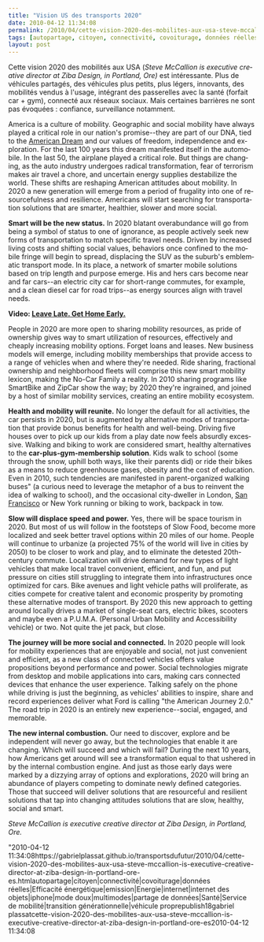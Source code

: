 ```yaml
---
title: "Vision US des transports 2020"
date: 2010-04-12 11:34:08
permalink: /2010/04/cette-vision-2020-des-mobilites-aux-usa-steve-mccallion-is-executive-creative-director-at-ziba-design-in-portland-ore-es.html
tags: [autopartage, citoyen, connectivité, covoiturage, données réelles, Efficacité énergétique, emission, Energie, internet, internet des objets, iphone, mode doux, multimodes, partage de données, Santé, Service de mobilité, transition générationnelle, véhicule propre]
layout: post
---
```


<p class="MsoNormal"><span lang="EN">Cette vision 2020 des mobilités aux USA (<span lang="EN"><em>Steve McCallion is executive creative director at Ziba Design, in Portland, Ore) </em>est intéressante. </span>Plus de véhicules partagés, des véhicules plus petits, plus légers, innovants, des mobilités vendus à l'usage, intégrant des passerelles avec la santé (forfait car + gym), connecté aux réseaux sociaux. Mais certaines barrières ne sont pas évoquées : confiance, surveillance notamment.</span></p> <p class="MsoNormal"><span lang="EN"> </span></p>  <!--more-->  <p class="MsoNormal"><span lang="EN">America is a culture of mobility. Geographic and social mobility have always played a critical role in our nation's promise--they are part of our DNA, tied to the <a href="http://topics.forbes.com/American%20Dream">American Dream</a> and our values of freedom, independence and exploration. For the last 100 years this dream manifested itself in the automobile. In the last 50, the airplane played a critical role. But things are changing, as the auto industry undergoes radical transformation, fear of terrorism makes air travel a chore, and uncertain energy supplies destabilize the world. These shifts are reshaping American attitudes about mobility. In 2020 a new generation will emerge from a period of frugality into one of resourcefulness and resilience. Americans will start searching for transportation solutions that are smarter, healthier, slower and more social. </span></p> <p class="MsoNormal"><strong><span lang="EN">Smart will be the new status.</span></strong><span lang="EN"> In 2020 blatant overabundance will go from being a symbol of status to one of ignorance, as people actively seek new forms of transportation to match specific travel needs. Driven by increased living costs and shifting social values, behaviors once confined to the mobile fringe will begin to spread, displacing the SUV as the suburb's emblematic transport mode. In its place, a network of smarter mobile solutions based on trip length and purpose emerge. His and hers cars become near and far cars--an electric city car for short-range commutes, for example, and a clean diesel car for road trips--as energy sources align with travel needs.</span></p> <p class="MsoNormal"><span lang="EN"></span></p> <p class="MsoNormal"><strong><span lang="EN">Video: <a href="http://www.forbes.com/video/?video=fvn/2020/leave-late-get-home-early">Leave Late. Get Home Early.</a></span></strong></p> <p class="MsoNormal"><span lang="EN"><span></span></span></p> <p class="MsoNormal"><span lang="EN">People in 2020 are more open to sharing mobility resources, as pride of ownership gives way to smart utilization of resources, effectively and cheaply increasing mobility options. Forget loans and leases. New business models will emerge, including mobility memberships that provide access to a range of vehicles when and where they're needed. Ride sharing, fractional ownership and neighborhood fleets will comprise this new smart mobility lexicon, making the No-Car Family a reality. In 2010 sharing programs like SmartBike and ZipCar show the way; by 2020 they're ingrained, and joined by a host of similar mobility services, creating an entire mobility ecosystem.</span></p> <p class="MsoNormal"><span lang="EN"></span></p> <p class="MsoNormal"><strong><span lang="EN">Health and mobility will reunite.</span></strong><span lang="EN"> No longer the default for all activities, the car persists in 2020, but is augmented by alternative modes of transportation that provide bonus benefits for health and well-being. Driving five houses over to pick up our kids from a play date now feels absurdly excessive. Walking and biking to work are considered smart, healthy alternatives to the <strong>car-plus-gym-membership solution</strong>. Kids walk to school (some through the snow, uphill both ways, like their parents did) or ride their bikes as a means to reduce greenhouse gases, obesity and the cost of education. Even in 2010, such tendencies are manifested in parent-organized walking buses" (a curious need to leverage the metaphor of a bus to reinvent the idea of walking to school), and the occasional city-dweller in London, <a href=""http://topics.forbes.com/San%20Francisco"">San Francisco</a> or New York running or biking to work, backpack in tow.</span></p> <p class=""MsoNormal""><strong><span lang=""EN"">Slow will displace speed and power.</span></strong><span lang=""EN""> Yes, there will be space tourism in 2020. But most of us will follow in the footsteps of Slow Food, become more localized and seek better travel options within 20 miles of our home. People will continue to urbanize (a projected 75% of the world will live in cities by 2050) to be closer to work and play, and to eliminate the detested 20th-century commute. Localization will drive demand for new types of light vehicles that make local travel convenient, efficient, and fun, and put pressure on cities still struggling to integrate them into infrastructures once optimized for cars. Bike avenues and light vehicle paths will proliferate, as cities compete for creative talent and economic prosperity by promoting these alternative modes of transport. By 2020 this new approach to getting around locally drives a market of single-seat cars, electric bikes, scooters and maybe even a P.U.M.A. (Personal Urban Mobility and Accessibility vehicle) or two. Not quite the jet pack, but close. </span></p> <p class=""MsoNormal""><strong><span lang=""EN"">The journey will be more social and connected.</span></strong><span lang=""EN""> In 2020 people will look for mobility experiences that are enjoyable and social, not just convenient and efficient, as a new class of connected vehicles offers value propositions beyond performance and power. Social technologies migrate from desktop and mobile applications into cars, making cars connected devices that enhance the user experience. Talking safely on the phone while driving is just the beginning, as vehicles' abilities to inspire, share and record experiences deliver what Ford is calling "the American Journey 2.0." The road trip in 2020 is an entirely new experience--social, engaged, and memorable.</span></p> <p class=""MsoNormal""><span lang=""EN""></span></p> <p class=""MsoNormal""><strong><span lang=""EN"">The new internal combustion.</span></strong><span lang=""EN""> Our need to discover, explore and be independent will never go away, but the technologies that enable it are changing. Which will succeed and which will fail? During the next 10 years, how Americans get around will see a transformation equal to that ushered in by the internal combustion engine. And just as those early days were marked by a dizzying array of options and explorations, 2020 will bring an abundance of players competing to dominate newly defined categories. Those that succeed will deliver solutions that are resourceful and resilient solutions that tap into changing attitudes solutions that are slow, healthy, social and smart.</span></p> <p class=""MsoNormal""><span lang=""EN""></span></p> <p class=""MsoNormal""><em><span lang=""EN"">Steve McCallion is executive creative director at Ziba Design, in Portland, Ore.</span></em><span lang=""EN""></span></p>"2010-04-12 11:34:08https://gabrielplassat.github.io/transportsdufutur/2010/04/cette-vision-2020-des-mobilites-aux-usa-steve-mccallion-is-executive-creative-director-at-ziba-design-in-portland-ore-es.htmlautopartage|citoyen|connectivité|covoiturage|données réelles|Efficacité énergétique|emission|Energie|internet|internet des objets|iphone|mode doux|multimodes|partage de données|Santé|Service de mobilité|transition générationnelle|véhicule proprepublish18gabriel plassatcette-vision-2020-des-mobilites-aux-usa-steve-mccallion-is-executive-creative-director-at-ziba-design-in-portland-ore-es2010-04-12 11:34:08
